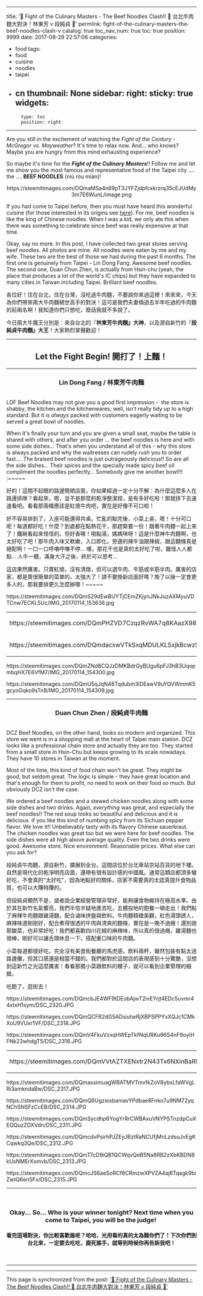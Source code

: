 
---
title: '🍜  Fight of the Culinary Masters - The Beef Noodles Clash!! 🍜  台北牛肉麵大對決！林東芳 v 段純貞 🍜'
permlink: fight-of-the-culinary-masters-the-beef-noodles-clash-v
catalog: true
toc_nav_num: true
toc: true
position: 9999
date: 2017-08-28 22:57:06
categories:
- food
tags:
- food
- cuisine
- noodles
- taipei
- cn
thumbnail: None
sidebar:
    right:
        sticky: true
widgets:
    -
        type: toc
        position: right
---


<html>
<p>Are you still in the excitement of watching the <em>Fight of the Century - McGregor vs. Mayweather</em>? It's time to relax now. And... who knows? Maybe you are hungry from this mind exhausting experience?&nbsp;</p>
<p>So maybe it's time for the <em><strong>Fight of the Culinary Masters</strong></em>!! Follow me and let me show you the most famous and representative food of the Taipei city .... the .... <strong>BEEF NOODLES</strong> (niú ròu miàn)!</p>
<center><p>https://steemitimages.com/DQmaMSa4n69pT3JYFZjdpfcxkrzrq35cEJUdMy3m7E6WunL/image.png</p></center>
<p>If you had come to Taipei before, then you must have heard this wonderful cuisine (for those interested in its origins see <a href="https://en.wikipedia.org/wiki/Beef_noodle_soup">here</a>). For me, beef noodles is like the king of Chinese noodles. When I was a kid, we only ate this when there was something to celebrate since beef was really expensive at that time.</p>
<p>Okay, say no more. In this post, I have collected two great stores serving beef noodles. All photos are mine. All noodles were eaten by me and my wife. These two are the best of those we had during the past 6 months. The first one is genuinely from Taipei - Lin Dong Fang. Awesome beef noodles. The second one, Duan Chun Zhen, is actually from Hsin-chu (yeah, the place that produces a lot of the world's IC chips) but they have expanded to many cities in Taiwan including Taipei. Brilliant beef noodles.&nbsp;</p>
<p>各位好！住在台北，住在台灣，沒吃過牛肉麵，不要說你來過這裡！來來來，今天為你們帶來兩大牛肉麵絕世高手的對決！這可是我們夫妻倆過去半年吃過的牛肉麵的前兩名啊！我知道你們只想吃，廢話我就不多說了。</p>
<p>今日兩大牛魔王分別是：來自台北的『<strong>林東芳牛肉麵』大神</strong>，以及源自新竹的『<strong>段純貞牛肉麵』大王</strong>！大家熱烈掌聲歡迎！</p><hr>
<center><h2>Let the Fight Begin! 開打了！上麵！</h2><hr>
<h3>Lin Dong Fang / 林東芳牛肉麵</h3></center>
<p><br>
LDF Beef Noodles may not give you a good first impression - &nbsp;the store is shabby, the kitchen and the kitchenwares, well, isn't really tidy up to a high standard. But it is <em>always</em> packed with customers eagerly waiting to be served a great bowl of noodles.</p>
<p>When it's finally your turn and you are given a small seat, maybe the table is shared with others, and after you order ... the beef noodles is here and with some side dishes... That's when you understand all of this - why this store is always packed and why the waitresses can rudely rush you to order fast.... The braised beef noodles is just outrageously delicious!! So are all the side dishes... Their spices and the specially made spicy beef oil compliment the noodles perfectly... Somebody give me another bowl!!! :~~~~~ &nbsp;&nbsp;</p>
<p>好的！這間不起眼的路邊簡陋店面，你如果經過一定十分不解：為什麼這麼多人在路邊排隊？看起來，嗯，並不是那麼的乾淨整潔捏，是有多好吃啦！那就排下去速速看吧。看看那兩桶應該是紅燒牛肉吧，實在是好像不可口啦！</p>
<p>好不容易排到了，入座可能還得共桌。忙亂的點完後，小菜上桌，嗯！十分可口呢！每道都好吃！什麼？到處都在點熱花干，那趕緊要一份！跟著牛肉麵一起上來了！鐵碗看起來怪怪的。但好香哪！喝點湯，媽媽咪呀！這是什麼神牛肉麵啊，也太好吃了吧！那牛肉入味又軟嫩，入口即化。旁邊的辣牛油跟辣椒，跟這麵條真是絕配啊！一口一口呼嚕呼嚕不停... 噢，那花干也是真的太好吃了啦，難怪人人都點... 人牛一體，滿身大汗之後，終於可以思考...</p>
<p>這店果然厲害。只賣紅燒，沒有清燉，但可以選牛肉、牛筋或半筋半肉。厲害的店家，都是賣很簡單的菜單的。太強大了！請不要換新店面好嗎？換了以後一定會更多人的，那我要排更久怎麼辦哪！~~~~~</p>
<p>https://steemitimages.com/DQmS29dEwBUYTjCEmZKjynJNkJuzAXMyuVDTCnw7ECKL5Uc/IMG_20170114_153638.jpg</p>
<table><tr>
<td><p>https://steemitimages.com/DQmPHZVD7CzqzRvWA7q8KAazX98pXbviBhpXQDuBb2g4QDC/IMG_20170114_161216.jpg</p></td>
<td><p>https://steemitimages.com/DQmaF8X5t9E8fCpxw8ZhU7nHhULr1bfMxNS2ynnevUchEwx/IMG_20170114_161210.jpg</p></td></tr><tr>
<td><p>https://steemitimages.com/DQmdacxwVTkSxqMDULKLSxjkBcwzS2Xj8nLs7eCZ9as3Uxc/IMG_20170114_154804.jpg</p></td>
<td><p>https://steemitimages.com/DQmPoRbrXvYbiStdSsZWfE8aLdo7caSC2AsgJVjUetkDjeq/IMG_20170114_154014.jpg</p></td></tr></table>
<p>https://steemitimages.com/DQmZNd8CQJzDMKBdrGyBUgu6pFJ3hB3UqopmbqHX7E6VfM7/IMG_20170114_154300.jpg</p>
<p>https://steemitimages.com/DQmU5qJqN48Tqdubm3iDEawV9uYQVWmmK5gcyoGqko9sTnB/IMG_20170114_154309.jpg</p>
<hr>
<center><h3>Duan Chun Zhen / 段純貞牛肉麵</h3></center>
<p><br>
DCZ Beef Noodles, on the other hand, looks so modern and organized. This store we went is in a shopping mall at the heart of Taipei main station. DCZ looks like a professional chain store and actually they are too. They started from a small store in Hsin-Chu but keeps growing to its scale nowadays. They have 10 stores in Taiwan at the moment.&nbsp;</p>
<p>Most of the time, this kind of food chain won't be great. They might be good, but seldom great. The logic is simple - they have great location and that's enough for them to profit, no need to work on their food so much. But obviously DCZ isn't the case.&nbsp;</p>
<p>We ordered a beef noodles and a stewed chicken noodles along with some side dishes and two drinks. Again, <em>everything</em> was great, and especially the beef noodles!! The red soup looks so beautiful and delicious and it <em>is</em> delicious &nbsp;if you like this kind of numbing spicy from its Sichuan pepper flavor. We love it!! Unbelievably tasty with its flavory Chinese sauerkraut. The chicken noodles was great too but we were here for beef noodles. The side dishes were all high above average quality. Even the two drinks were good. Awesome store. Nice environment. Reasonable prices. What else can you ask for?</p>
<p>段純貞牛肉麵，源自新竹，擴展到全台。這間店位於台北車站京站百貨的地下樓。自然是現代化的乾淨明亮店面，還帶有很有設計感的中國風。通常這類店都頂多蠻好吃，不會真的"太好吃"，因為地點好的關係，店家不需要真的太認真提升食物品質，也可以大賺特賺的。</p>
<p>但段純貞顯然不是，或者說企業經營管理非常好，能夠讓食物維持在極高水準。由於其在新竹名氣響亮，我們半信半疑地進去吃，五體投地的飽餐一頓走出！我們點了麻辣牛肉麵跟雞湯麵，配合滷味拼盤與飲料。牛肉麵精緻美觀，紅色湯頭誘人，麻辣味道剛剛好，配合煮得很透的牛肉與清爽的麵條，實在是一晚不過癮！還別說那酸菜，也非常好吃！我們都喜歡四川花椒的麻辣味，所以真的很過癮。雞湯麵也很棒，剛好可以讓舌頭休息一下，搭配重口味的牛肉麵。</p>
<p>小菜每道都很好吃，完全沒有美食街餐廳的馬虎感。飲料兩杯，雖然包裝有點太過路邊攤，但其口感還是相當不錯的。我們都對於這間店的表現感到十分驚艷，沒想到這新竹之光這麼厲害！看看那擺小菜跟飲料的櫃子，就可以看到企業管理的細緻。</p>
<p>吃飽了，逛街去！</p>
<p>https://steemitimages.com/DQmcbJE4WF9tDEobAjwT2ivEYrjt4EDc5uvmr44xtxH1sym/DSC_2320.JPG</p>
<p>https://steemitimages.com/DQmQCFR2dG5ADsiutwRjXBPSPPYxXQJc1CMkXoU9VUxr1VF/DSC_2318.JPG</p>
<p>https://steemitimages.com/DQmV4FkuVzxqHWEpTkfNqURKu96S4nF9oyiHFNk23whdgT5/DSC_2316.JPG</p>
<table><tr>
<td><p>https://steemitimages.com/DQmVVtAZTXENxtr2N43Tx6NXinBaRM219wQEGST4Vdd6DiD/DSC_2321.JPG</p></td>
<td><p>https://steemitimages.com/DQmaVed1xV9kLXwWdN4kSnoxyoqzACt23o57bx7sqGhACoB/DSC_2322.JPG</p></td>
</tr></table>
<p>https://steemitimages.com/DQmassimuagWBATMVTmvfkZoV8ybxLfaWVgLRi3amkndaBw/DSC_2317.JPG</p>
<p>https://steemitimages.com/DQmQ6UgzwxbamavYPdbae8Fnko7u9NM72yqNChSNSFzCcEB/DSC_2314.JPG</p>
<p>https://steemitimages.com/DQmSycdhp6YogYrRrCWBAxuVNYPSTnzdpCuXEQQuzZDXVdn/DSC_2311.JPG &nbsp;</p>
<p>https://steemitimages.com/DQmcdvPsirhPJZEyJBztRaNCUfjMnLzdsuJvEgKCqwkq3Qe/DSC_2312.JPG</p>
<p>https://steemitimages.com/DQmT7cD9iQB1QCWqvQeB5Na8RB2zXbKBDN8kUsNMErXxmvb/DSC_2313.JPG</p>
<p>https://steemitimages.com/DQmcJS6aeSoRCf6CRmzwXPVZA4aj6Tqagk9biZwtQ6en5Fx/DSC_2315.JPG</p>
<hr><center>
<br><h3>Okay... So... Who is your winner tonight? Next time when you come to Taipei, you will be the judge!&nbsp;</h3>
<h4>看完這場對決，你比較喜歡誰呢？哈哈，光用看的真的太為難你們了！下次你們到台北來，一定要去吃吃，鹿死誰手，就等到時候你再告訴我吧！</h4><br></center>
<hr>
</html>

- - -

This page is synchronized from the post: ['🍜  Fight of the Culinary Masters - The Beef Noodles Clash!! 🍜  台北牛肉麵大對決！林東芳 v 段純貞 🍜'](https://steemit.com/@deanliu/fight-of-the-culinary-masters-the-beef-noodles-clash-v)
